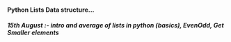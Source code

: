 #### Python Lists Data structure...
##### 15th August :- intro and average of lists in python (basics), EvenOdd, Get Smaller elements
